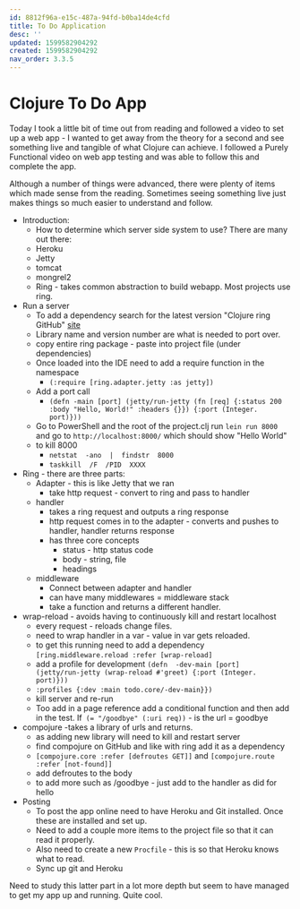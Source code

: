 ```yaml
---
id: 8812f96a-e15c-487a-94fd-b0ba14de4cfd
title: To Do Application
desc: ''
updated: 1599582904292
created: 1599582904292
nav_order: 3.3.5
---
```


# Clojure To Do App

Today I took a little bit of time out from reading and followed a video to set up a web app - I wanted to get away from the theory for a second and see something live and tangible of what Clojure can achieve. I followed a Purely Functional video on web app testing and was able to follow this and complete the app.

Although a number of things were advanced, there were plenty of items which made sense from the reading. Sometimes seeing something live just makes things so much easier to understand and follow.

- Introduction:
    - How to determine which server side system to use? There are many out there:
    -  Heroku
    -  Jetty
    -  tomcat
    -  mongrel2
    -  Ring - takes common abstraction to build webapp. Most projects use ring.
- Run a server
    - To add a dependency search for the latest version "Clojure ring GitHub" [site](https://github.com/ens100/Learning-Clojure/blob/master/post/2020-08-10.md)
    -  Library name and version number are what is needed to port over.
    -  copy entire ring package - paste into project file (under dependencies)
    -  Once loaded into the IDE need to add a  require function in the namespace
        - `(:require [ring.adapter.jetty :as jetty])`
    -  Add a port call
        - `(defn -main [port] (jetty/run-jetty (fn [req] {:status 200 :body "Hello, World!" :headers {}}) {:port (Integer. port)}))`
    - Go to PowerShell and the root of the project.clj run `lein run 8000`  and go to `http://localhost:8000/` which should show "Hello World"
    -  to kill 8000 
        - `netstat  -ano  |  findstr  8000`
        - `taskkill  /F  /PID  XXXX`
- Ring - there are three parts:
    -  Adapter - this is like Jetty that we ran
        -  take http request - convert to ring and pass to handler
    -  handler
        -  takes a ring request and outputs a ring response
        -  http request comes in to the adapter - converts and pushes to handler, handler returns response
        -  has three core concepts
            -  status - http status code
            -  body - string, file
            -  headings
    - middleware
        -  Connect between adapter and handler
        -  can have many middlewares = middleware stack
        -  take a function and returns a different handler.
-  wrap-reload - avoids having to continuously kill and restart localhost
    -  every request - reloads change files.
    -  need to wrap handler in a var - value in var gets reloaded.
    -  to get this running need to add a dependency  `[ring.middleware.reload :refer [wrap-reload]`
    -  add a profile for development `(defn  -dev-main [port]  (jetty/run-jetty (wrap-reload #'greet) {:port (Integer. port)}))`
    -  `:profiles {:dev :main todo.core/-dev-main}})`
    -  kill server and re-run
    -  Too add in a page reference add a conditional function and then add in the test. If` (= "/goodbye" (:uri req))` - is the url = goodbye
-  compojure -takes a library of urls and returns.
    -  as adding  new library will need to kill and restart server
    -  find compojure on GitHub and like with ring add it as a dependency
    -  `[compojure.core :refer [defroutes GET]]` and `[compojure.route :refer [not-found]]`
    -  add defroutes to the body
    -  to add more such as /goodbye - just add to the handler as did for hello
- Posting
    -   To post the app online need to have Heroku and Git installed. Once these are installed and set up.
    -   Need to add a couple more items to the project file so that it can read it properly.
    -   Also need to create a new `Procfile` - this is so that Heroku knows what to read.
    -   Sync up git and Heroku

Need to study this latter part in a lot more depth but seem to have managed to get my app up and running. Quite cool.
